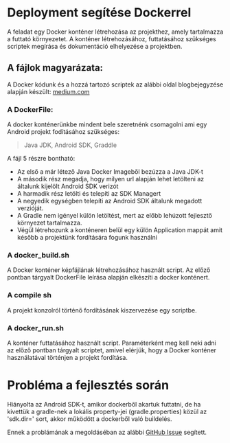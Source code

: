 # Deployment segítése Dockerrel
A feladat egy Docker konténer létrehozása az projekthez, amely tartalmazza a futtató környezetet. A konténer létrehozásához, futtatásához szükséges scriptek megírása és dokumentáció elhelyezése a projektben.

## A fájlok magyarázata:
A Docker kódunk és a hozzá tartozó scriptek az alábbi oldal blogbejegyzése alapján készült: [medium.com](https://medium.com/@elye.project/intro-to-docker-building-android-app-cb7fb1b97602)


### A DockerFile:
A docker konténerünkbe mindent bele szeretnénk csomagolni ami egy Android projekt fodításához szükséges:
>Java JDK, Android SDK, Graddle


A fájl 5 részre bontható:
- Az első a már létező Java Docker Imageből bezúzza a Java JDK-t
- A második rész megadja, hogy milyen url alapján lehet letölteni az általunk kijelölt Android SDK verizót
- A harmadik rész letölti és telepíti az SDK Managert
- A negyedik egységben telepíti az Android SDK általunk megadott verzióját.
- A Gradle nem igényel külön letöltést, mert az előbb lehúzott fejlesztő környezet tartalmazza.
- Végül létrehozunk a konténeren belül egy külön Application mappát amit később a projektünk fordítására fogunk használni

### A docker_build.sh
A Docker konténer képfájlának létrehozásához használt script.
Az előző pontban tárgyalt DockerFile leírása alapján elkészíti a docker konténert.

### A compile sh
A projekt konzolról történő fordításának kiszervezése egy scriptbe.

### A docker_run.sh
A konténer futtatásához használt script. Paraméterként meg kell neki adni az előző pontban tárgyalt scriptet, amivel elérjük, hogy a Docker konténer használatával történjen a projekt fordítása.

# Probléma a fejlesztés során
Hiányolta az Android SDK-t, amikor dockerből akartuk futtatni, de ha kivettük a gradle-nek a lokális property-jei (gradle.properties) közül az 'sdk.dir=' sort, akkor működött a dockerből való buildelés.

Ennek a problámának a megoldáséban az alábbi [GitHub Issue](https://github.com/bitrise-steplib/steps-install-missing-android-tools/issues/39) segített.

